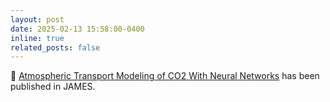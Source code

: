 ```yaml
---
layout: post
date: 2025-02-13 15:58:00-0400
inline: true
related_posts: false
---
```


:blue_book: [Atmospheric Transport Modeling of CO2 With Neural Networks](https://agupubs.onlinelibrary.wiley.com/doi/full/10.1029/2024MS004655) has been published in JAMES.
